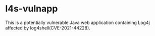 # l4s-vulnapp
This is a potentially vulnerable Java web application containing Log4j affected by log4shell(CVE-2021-44228).
